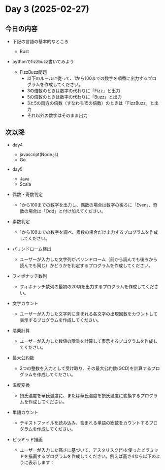 # Day 3 (2025-02-27)

## 今日の内容
- 下記の言語の基本的なところ
    - Rust

- pythonでfizzbuzz書いてみよう
    - FizzBuzz問題
        - 以下のルールに従って、1から100までの数字を順番に出力するプログラムを作成してください。
        - 3の倍数のときは数字の代わりに「Fizz」と出力
        - 5の倍数のときは数字の代わりに「Buzz」と出力
        - 3と5の両方の倍数（すなわち15の倍数）のときは「FizzBuzz」と出力
        - それ以外の数字はそのまま出力

## 次以降
- day4
    - javascript(Node.js)
    - Go
- day5
    - Java
    - Scala

- 偶数・奇数判定
    -   1から100までの数字を出力し、偶数の場合は数字の後ろに「Even」、奇数の場合は「Odd」と付け加えてください。
- 素数判定
    - 1から100までの数字を調べ、素数の場合だけ出力するプログラムを作成してください。
- パリンドローム検出
    - ユーザーが入力した文字列がパリンドローム（前から読んでも後ろから読んでも同じ）かどうかを判定するプログラムを作成してください。
- フィボナッチ数列
    - フィボナッチ数列の最初の20項を出力するプログラムを作成してください。
- 文字カウント
    - ユーザーが入力した文字列に含まれる各文字の出現回数をカウントして表示するプログラムを作成してください。
- 階乗計算
    - ユーザーが入力した数値の階乗を計算して表示するプログラムを作成してください。
- 最大公約数
    - 2つの整数を入力として受け取り、その最大公約数(GCD)を計算するプログラムを作成してください。
- 温度変換
    - 摂氏温度を華氏温度に、または華氏温度を摂氏温度に変換するプログラムを作成してください。
- 単語カウント
    - テキストファイルを読み込み、含まれる単語の総数をカウントするプログラムを作成してください。
- ピラミッド描画
    - ユーザーが入力した高さに基づいて、アスタリスク(*)を使ったピラミッドを描画するプログラムを作成してください。例えば高さ4なら以下のように表示します：